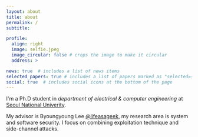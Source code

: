 ```yaml
---
layout: about
title: about
permalink: /
subtitle: 

profile:
  align: right
  image: selfie.jpeg
  image_circular: false # crops the image to make it circular
  address: >

news: true  # includes a list of news items
selected_papers: true # includes a list of papers marked as "selected={true}"
social: true  # includes social icons at the bottom of the page
---
```


I'm a Ph.D student in _department of electrical & computer engineering_ at [Seoul National Univerity](https://en.snu.ac.kr/index.html).

My advisor is Byoungyoung Lee [@lifeasageek](https://lifeasageek.github.io/), my research area is system and software security.
I focus on combining exploitation technique and side-channel attacks. 

